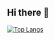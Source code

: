 ## Hi there 👋

[![Top Langs](https://github-readme-stats.vercel.app/api/top-langs/?username=ProfTuan)](https://github.com/anuraghazra/github-readme-stats)

<!--
**ProfTuan/ProfTuan** is a ✨ _special_ ✨ repository because its `README.md` (this file) appears on your GitHub profile.

Here are some ideas to get you started:

- 🔭 I’m currently working on ...
- 🌱 I’m currently learning ...
- 👯 I’m looking to collaborate on ...
- 🤔 I’m looking for help with ...
- 💬 Ask me about ...
- 📫 How to reach me: ...
- 😄 Pronouns: ...
- ⚡ Fun fact: ...
-->
